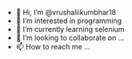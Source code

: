 - 👋 Hi, I’m @vrushaliikumbhar18
- 👀 I’m interested in programming
- 🌱 I’m currently learning selenium
- 💞️ I’m looking to collaborate on ...
- 📫 How to reach me ...

<!---
vrushaliikumbhar18/vrushaliikumbhar18 is a ✨ special ✨ repository because its `README.md` (this file) appears on your GitHub profile.
You can click the Preview link to take a look at your changes.
--->
